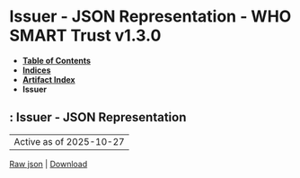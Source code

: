 # Issuer - JSON Representation - WHO SMART Trust v1.3.0

* [**Table of Contents**](toc.md)
* [**Indices**](indices.md)
* [**Artifact Index**](artifacts.md)
* **Issuer**

## : Issuer - JSON Representation

| |
| :--- |
| Active as of 2025-10-27 |

[Raw json](ActorDefinition-Issuer.json) | [Download](ActorDefinition-Issuer.json)

